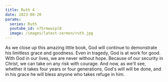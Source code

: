 ```yaml
---
title: Ruth 4
date: 2023-08-20
params:
  series: Ruth
  youtube_id: n7Srmewipl8
  image: /images/latest-sermon/ruth.jpg
---
```

As we close up this amazing little book, God will continue to demonstrate his limitless grace and goodness.  Even in tragedy, God is at work for good.  With God in our lives, we are never without hope.  Because of our security in Christ, we can take on any risk with courage.  And now, as we'll see, whether it takes four years or four generations, God's will will be done, and in his grace he will bless anyone who takes refuge in him.
